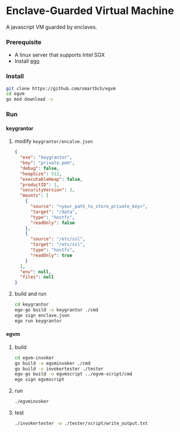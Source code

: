 # Enclave-Guarded Virtual Machine

A javascript VM guarded by enclaves.

### Prerequisite
- A linux server that supports Intel SGX
- Install [ego](https://docs.edgeless.systems/ego)

### Install
```bash
git clone https://github.com/smartbch/egvm
cd egvm
go mod download -x
```


### Run
#### keygrantor
1. modify `keygrantor/encalve.json`
    ```json
    {
      "exe": "keygrantor",
      "key": "private.pem",
      "debug": false,
      "heapSize": 512,
      "executableHeap": false,
      "productID": 1,
      "securityVersion": 3,
      "mounts": [
        {
          "source": "<your_path_to_store_private_key>",
          "target": "/data",
          "type": "hostfs",
          "readOnly": false
        },
        {
          "source": "/etc/ssl",
          "target": "/etc/ssl",
          "type": "hostfs",
          "readOnly": true
        }
      ],
      "env": null,
      "files": null
    }
    ```

2. build and run
    ```bash
    cd keygrantor
    ego-go build -o keygrantor ./cmd
    ego sign enclave.json
    ego run keygrantor
    ```

#### egvm
1. build
    ```bash
    cd egvm-invoker
    go build -o egvminvoker ./cmd
    go build -o invokertester ./tester
    ego-go build -o egvmscript ../egvm-script/cmd
    ego sign egvmscript
    ```
   
2. run
   ```bash
   ./egvminvoker
   ```
   
3. test
   ```bash
   ./invokertester -w ./tester/script/write_output.txt
   ```
